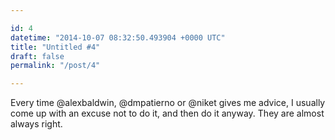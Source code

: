 ```yaml
---

id: 4
datetime: "2014-10-07 08:32:50.493904 +0000 UTC"
title: "Untitled #4"
draft: false
permalink: "/post/4"

---
```


Every time @alexbaldwin, @dmpatierno or @niket gives me advice, I usually come up with an excuse not to do it, and then do it anyway. They are almost always right.
